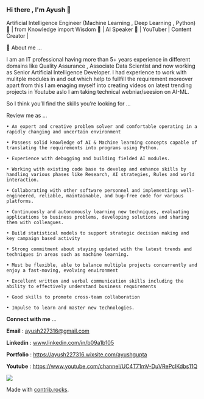 ### Hi there , I'm Ayush 👋

Artificial Intelligence Engineer (Machine Learning , Deep Learning , Python) :ghost: | from Knowledge import Wisdom :book: | AI Speaker :microphone: | YouTuber | Content Creator | 

🔭 About me ... 

I am an IT professional having more than 5+ years experience in different domains like Quality Assurance , Associate Data Scientist and now working as Senior Artificial Intelligence Developer. I had experience to work with mulitple modules in and out which help to fullfill the requirement moreover apart from this I am enaging myself into creating videos on latest trending projects in Youtube aslo I am taking technical webniar/seesion on AI-ML.

So I think you’ll find the skills you’re looking for …

Review me as ... 

    • An expert and creative problem solver and comfortable operating in a rapidly changing and uncertain environment

    • Possess solid knowledge of AI & Machine learning concepts capable of translating the requirements into programs using Python.

    • Experience with debugging and building fielded AI modules.

    • Working with existing code base to develop and enhance skills by handling various phases like Research, AI strategies, Rules and world interaction.

    • Collaborating with other software personnel and implementings well-engineered, reliable, maintainable, and bug-free code for various platforms.

    • Continuously and autonomously learning new techniques, evaluating applications to business problems, developing solutions and sharing them with colleagues.

    • Build statistical models to support strategic decision making and key campaign based activity

    • Strong commitment about staying updated with the latest trends and techniques in areas such as machine learning.

    • Must be flexible, able to balance multiple projects concurrently and enjoy a fast-moving, evolving environment

    • Excellent written and verbal communication skills including the ability to effectively understand business requirements

    • Good skills to promote cross-team collaboration

    • Impulse to learn and master new technologies.

**Connect with me** ...

**Email** : ayush227316@gmail.com

**Linkedin** : www.linkedin.com/in/b09a1b105

**Portfolio** : https://ayush227316.wixsite.com/ayushgupta

**Youtube** : https://www.youtube.com/channel/UC4T71mV-DuVRePclKdbs11Q 


<a href="https://github.com/ayushgupta9198/ayushgupta9198/graphs/contributors">
  <img src="https://contrib.rocks/image?repo=ayushgupta9198/ayushgupta9198" />
</a>

Made with [contrib.rocks](https://contrib.rocks).



